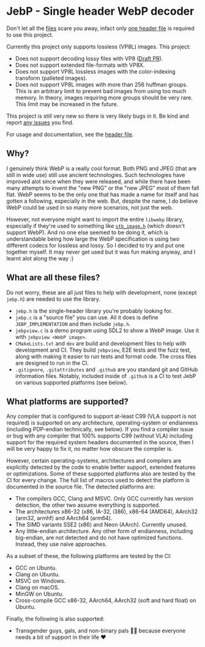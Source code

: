 # JebP - Single header WebP decoder
Don't let all the [files](#what-are-all-these-files) scare you away, infact only
[one header file](/jebp.h) is required to use this project.

Currently this project only supports lossless (VP8L) images. This project:
- Does not support decoding lossy files with VP8
  ([Draft PR](https://github.com/matanui159/jebp/pull/2)).
- Does not support extended file-formats with VP8X.
- Does not support VP8L lossless images with the color-indexing transform
  (palleted images).
- Does not support VP8L images with more than 256 huffman groups. This is an
  arbitrary limit to prevent bad images from using too much memory. In theory,
  images requiring more groups should be very rare. This limit may be increased
  in the future.

This project is still very new so there is very likely bugs in it. Be kind and
report [any issues](https://github.com/matanui159/jebp/issues) you find.

For usage and documentation, see the [header file](/jebp.h#L132).

## Why?
I genuinely think WebP is a really cool format. Both PNG and JPEG (that are
still in wide use) still use ancient technologies. Such technologies have
improved alot since when they were released, and while there have been many
attempts to invent the "new PNG" or the "new JPEG" most of them fall flat. WebP
seems to be the only one that has made a name for itself and has gotten a
following, especially in the web. But, despite the name, I do believe WebP could
be used in so many more scenarios, not just the web.

However, not everyone might want to import the entire `libwebp` library,
especially if they're used to something like
[`stb_image.h`](https://github.com/nothings/stb/blob/master/stb_image.h) (which
doesn't support WebP). And no one else seemed to be doing it, which is
understandable being how large the WebP specification is using two different
codecs for lossless and lossy. So I decided to try and put one together myself.
It may never get used but it was fun making anyway, and I learnt alot along the
way :)

## What are all these files?
Do not worry, these are all just files to help with development, none (except
`jebp.h`) are needed to use the library.
- `jebp.h` is the single-header library you're probably looking for.
- `jebp.c` is a "source file" you can use. All it does is define
  `JEBP_IMPLEMENTATION` and then include `jebp.h`.
- `jebpview.c` is a demo program using SDL2 to show a WebP image. Use it with
  `jebpview <WebP image>`.
- `CMakeLists.txt` and `dev` are build and development files to help with
  development and CI. They build `jebpview`, E2E tests and the fuzz test, along
  with making it easier to run tests and format code. The cross files are
  designed to run in the CI.
- `.gitignore`, `.gitattributes` and `.github` are you standard git and GitHub
  information files. Notably, included inside of `.github` is a CI to test JebP
  on various supported platforms (see below).

## What platforms are supported?
Any compiler that is configured to support at-least C99 (VLA support is not
required) is supported on any architecture, operating-system or endianness
(including PDP-endian technically, see below). If you find a compiler issue or
bug with any compiler that 100% supports C99 (without VLA) including support for
the required system headers documented in the source, then I will be very happy
to fix it, no matter how obscure the compiler is.

However, certain operating-systems, architectures and compilers are explicitly
detected by the code to enable better support, extended features or
optimizations. Some of these supported platforms also are tested by the CI for
every change. The full list of macros used to detect the platform is documented
in the source file. The detected platforms are:
- The compilers GCC, Clang and MSVC. Only GCC currently has version detection,
  the other two assume everything is supported.
- The architectures x86-32 (x86, IA-32, i386), x86-64 (AMD64), AArch32 (arm32,
  armhf) and AArch64 (arm64).
- The SIMD variants SSE2 (x86) and Neon (AArch). Currently unused.
- Any little-endian architecture. Any other form of endianness, including
  big-endian, are not detected and do not have optimized functions. Instead,
  they use naive approaches.

As a subset of these, the following platforms are tested by the CI:
- GCC on Ubuntu.
- Clang on Ubuntu.
- MSVC on Windows.
- Clang on macOS.
- MinGW on Ubuntu.
- Cross-compile GCC x86-32, AArch64, AArch32 (soft and hard float) on Ubuntu.

Finally, the following is also supported:
- Transgender guys, gals, and non-binary pals :transgender_flag: because
  everyone needs a bit of support in their life :heart:
